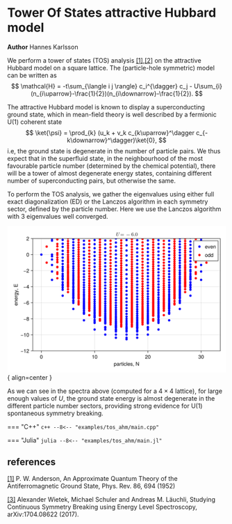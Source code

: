 # Tower Of States attractive Hubbard model

**Author** Hannes Karlsson

We perform a tower of states (TOS) analysis [[1]](#1),[[2]](#2) on the attractive Hubbard model on a square lattice. The (particle-hole symmetric) model can be written as
$$
    \mathcal{H} = -t\sum_{\langle i j \rangle} c_i^{\dagger} c_j - U\sum_{i} (n_{i\uparrow}-\frac{1}{2})(n_{i\downarrow}-\frac{1}{2}).
$$

The attractive Hubbard model is known to display a superconducting ground state, which in mean-field theory is well described by a fermionic U$(1)$ coherent state
$$
    \ket{\psi} = \prod_{k} (u_k + v_k c_{k\uparrow}^\dagger c_{-k\downarrow}^\dagger)\ket{0},
$$
i.e, the ground state is degenerate in the number of particle pairs. We thus expect that in the superfluid state, in the neighbourhood of the most favourable particle number (determined by the chemical potential), there will be a tower of almost degenerate energy states, containing different number of superconducting pairs, but otherwise the same.

To perform the TOS analysis, we gather the eigenvalues using either full exact diagonalization (ED) or the Lanczos algorithm in each symmetry sector, defined by the particle number. Here we use the Lanczos algorithm with $3$ eigenvalues well converged.

![Image title](../img/tos_ahm_Lx(4)_Ly(4).png){ align=center }

As we can see in the spectra above (computed for a $4\times 4$ lattice), for large enough values of $U$, the ground state energy is almost degenerate in the different particle number sectors, providing strong evidence for U$(1)$ spontaneous symmetry breaking.


=== "C++"
	```c++
	--8<-- "examples/tos_ahm/main.cpp"
	```

=== "Julia"
	```julia
	--8<-- "examples/tos_ahm/main.jl"
	```
	
## references
<a id="1" href="https://journals.aps.org/pr/abstract/10.1103/PhysRev.86.694">[1]</a>
P. W. Anderson, An Approximate Quantum Theory of the Antiferromagnetic Ground State, Phys. Rev. 86, 694 (1952)

<a id="2" href="https://arxiv.org/abs/1704.08622">[3]</a>
Alexander Wietek, Michael Schuler and Andreas M. Läuchli, Studying Continuous Symmetry Breaking using Energy Level Spectroscopy, arXiv:1704.08622 (2017).
